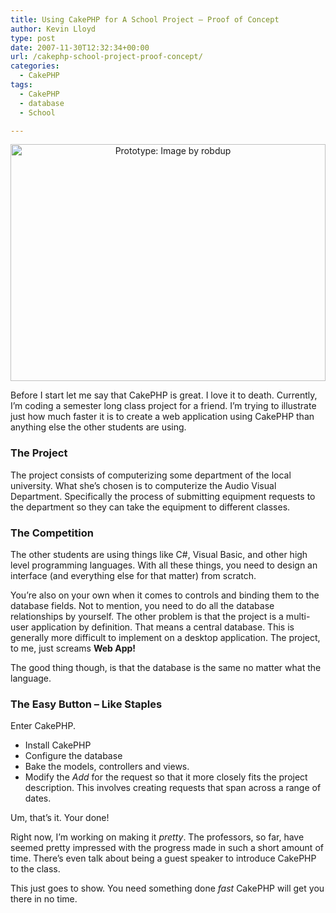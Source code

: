 ```yaml
---
title: Using CakePHP for A School Project – Proof of Concept
author: Kevin Lloyd
type: post
date: 2007-11-30T12:32:34+00:00
url: /cakephp-school-project-proof-concept/
categories:
  - CakePHP
tags:
  - CakePHP
  - database
  - School

---
```

<p align="center">
  <a href="http://www.flickr.com/photos/robdup/71726001/" title="Prototype - Image By: robdup"><img src="/wp-content/uploads/prototype.jpg" alt="Prototype: Image by robdup" border="0" height="379" width="504" /></a>
</p>

Before I start let me say that CakePHP is great. I love it to death. Currently, I&#8217;m coding a semester long class project for a friend. I&#8217;m trying to illustrate just how much faster it is to create a web application using CakePHP than anything else the other students are using.

### The Project

The project consists of computerizing some department of the local university. What she&#8217;s chosen is to computerize the Audio Visual Department. Specifically the process of submitting equipment requests to the department so they can take the equipment to different classes.

### The Competition

The other students are using things like C#, Visual Basic, and other high level programming languages. With all these things, you need to design an interface (and everything else for that matter) from scratch.

You&#8217;re also on your own when it comes to controls and binding them to the database fields. Not to mention, you need to do all the database relationships by yourself. The other problem is that the project is a multi-user application by definition. That means a central database. This is generally more difficult to implement on a desktop application. The project, to me, just screams **Web App!**

The good thing though, is that the database is the same no matter what the language.

### The Easy Button &#8211; Like Staples

Enter CakePHP.

  * Install CakePHP
  * Configure the database
  * Bake the models, controllers and views.
  * Modify the _Add_ for the request so that it more closely fits the project description. This involves creating requests that span across a range of dates.

Um, that&#8217;s it. Your done!

Right now, I&#8217;m working on making it _pretty_. The professors, so far, have seemed pretty impressed with the progress made in such a short amount of time. There&#8217;s even talk about being a guest speaker to introduce CakePHP to the class.

This just goes to show. You need something done _fast_ CakePHP will get you there in no time.
